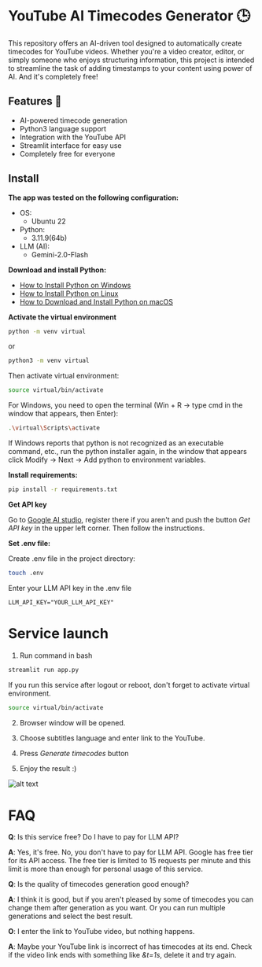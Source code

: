 # YouTube AI Timecodes Generator  🕒

This repository offers an AI-driven tool designed to automatically create timecodes for YouTube videos. Whether you're a video creator, editor, or simply someone who enjoys structuring information, this project is intended to streamline the task of adding timestamps to your content using power of AI. And it's completely free!

## Features 🚀

- AI-powered timecode generation
- Python3 language support
- Integration with the YouTube API
- Streamlit interface for easy use
- Completely free for everyone

## Install

**The app was tested on the following configuration:**

- OS:
  - Ubuntu 22
- Python:
  - 3.11.9(64b)
- LLM (AI):
  - Gemini-2.0-Flash

**Download and install Python:**

   - [How to Install Python on Windows](https://www.geeksforgeeks.org/how-to-install-python-on-windows/)
   - [How to Install Python on Linux](https://www.geeksforgeeks.org/how-to-install-python-on-linux/)
   - [How to Download and Install Python on macOS](https://www.geeksforgeeks.org/how-to-download-and-install-python-latest-version-on-macos-mac-os-x/)

**Activate the virtual environment**

   ```bash
   python -m venv virtual
   ```
   or

   ```bash
   python3 -m venv virtual
   ```

   Then activate virtual environment:

   ```bash
   source virtual/bin/activate
   ```

   For Windows, you need to open the terminal (Win + R -> type cmd in the window that appears, then Enter):

   ```bash
   .\virtual\Scripts\activate
   ```

   If Windows reports that python is not recognized as an executable command, etc., run the python installer again, in the window that appears click Modify -> Next -> Add python to environment variables.


**Install requirements:**
```bash
pip install -r requirements.txt
```
**Get API key**

Go to [Google AI studio](https://aistudio.google.com), register there if you aren't and push the button *Get API key* in the upper left corner.
Then follow the instructions.


**Set .env file:**

Create .env file in the project directory:
```bash
touch .env
```
Enter your LLM API key in the .env file
```
LLM_API_KEY="YOUR_LLM_API_KEY"
```

# Service launch

1. Run command in bash
```bash
streamlit run app.py
```
If you run this service after logout or reboot, don't forget to activate virtual environment.

```bash
source virtual/bin/activate
```

2. Browser window will be opened. 

3. Choose subtitles language and enter link to the YouTube.

4. Press *Generate timecodes* button

5. Enjoy the result :)

![alt text](image.png)

# FAQ

**Q**: Is this service free? Do I have to pay for LLM API?

**A**: Yes, it's free. No, you don't have to pay for LLM API. Google has free tier for its API access. The free tier is limited to 15 requests per minute and this limit is more than enough for personal usage of this service.

**Q**: Is the quality of timecodes generation good enough?

**A**: I think it is good, but if you aren't pleased by some of timecodes you can change them after generation as you want. Or you can run multiple generations and select the best result.

**O**: I enter the link to YouTube video, but nothing happens.

**A**: Maybe your YouTube link is incorrect of has timecodes at its end. Check if the video link ends with something like *&t=1s*, delete it and try again.
